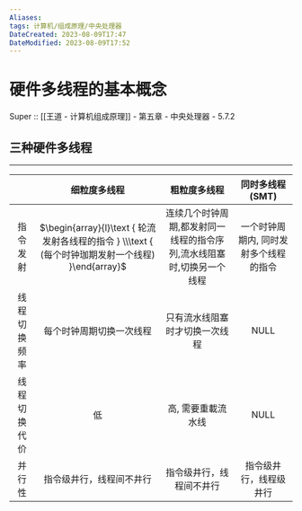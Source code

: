 ```yaml
---
Aliases: 
tags: 计算机/组成原理/中央处理器
DateCreated: 2023-08-09T17:47
DateModified: 2023-08-09T17:52
---
```

# 硬件多线程的基本概念

Super :: [[王道 - 计算机组成原理]] - 第五章 - 中央处理器 - 5.7.2

## 三种硬件多线程
---

|  | 细粒度多线程 | 粗粒度多线程 | 同时多线程 (SMT) |
| :---: | :---: | :---: | :---: |
| 指令发射 | $\begin{array}{l}\text { 轮流发射各线程的指令 } \\\text { (每个时钟珈期发射一个线程) }\end{array}$ | 连续几个时钟周期,都发射同一线程的指令序列,流水线阻塞时,切换另一个线程 | 一个时钟周期内, 同时发射多个线程的指令 |
| 线程切换频率 | 每个时钟周期切换一次线程 | 只有流水线阻塞时才切换一次线程 | NULL |
| 线程切换代价 | 低 | 高, 需要重載流水线 | NULL |
| 并行性 | 指令级井行，线程间不井行 | 指令级井行，线程间不井行 | 指令级井行，线程级井行 |
